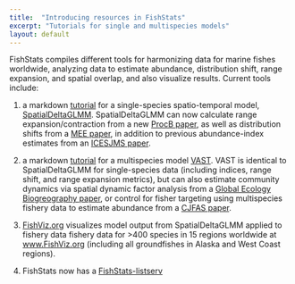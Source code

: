 ```yaml
---
title:  "Introducing resources in FishStats"
excerpt: "Tutorials for single and multispecies models"
layout: default
---
```


FishStats compiles different tools for harmonizing data for marine fishes worldwide, analyzing data to estimate abundance, distribution shift, range expansion, and spatial overlap, and also visualize results.  Current tools include:

1.  a markdown [tutorial](https://github.com/nwfsc-assess/geostatistical_delta-GLMM/blob/master/examples/SpatialDeltaGLMM_example.pdf) for a single-species spatio-temporal model, [SpatialDeltaGLMM](https://github.com/nwfsc-assess/geostatistical_delta-GLMM).  SpatialDeltaGLMM can now calculate range expansion/contraction from a new [ProcB paper](http://rspb.royalsocietypublishing.org/content/283/1840/20161853.abstract), as well as distribution shifts from a [MEE paper](http://onlinelibrary.wiley.com/doi/10.1111/2041-210X.12567/full), in addition to previous abundance-index estimates from an [ICESJMS paper](http://icesjms.oxfordjournals.org/content/72/5/1297).

2.  a markdown [tutorial](https://github.com/James-Thorson/VAST/blob/master/examples/VAST--multispecies_example.pdf) for a multispecies model [VAST](https://github.com/James-Thorson/VAST).   VAST is identical to SpatialDeltaGLMM for single-species data (including indices, range shift, and range expansion metrics), but can also estimate community dynamics via spatial dynamic factor analysis from a [Global Ecology Biogreography paper](http://onlinelibrary.wiley.com/doi/10.1111/geb.12464/full), or control for fisher targeting using multispecies fishery data to estimate abundance from a [CJFAS paper](http://www.nrcresearchpress.com/doi/abs/10.1139/cjfas-2015-0598).  

3.  [FishViz.org](http://www.fishviz.org/) visualizes model output from SpatialDeltaGLMM applied to fishery data fishery data for >400 species in 15 regions worldwide at www.FishViz.org (including all groundfishes in Alaska and West Coast regions).  

4.  FishStats now has a [FishStats-listserv](https://groups.google.com/d/forum/fishstats-listserv)  